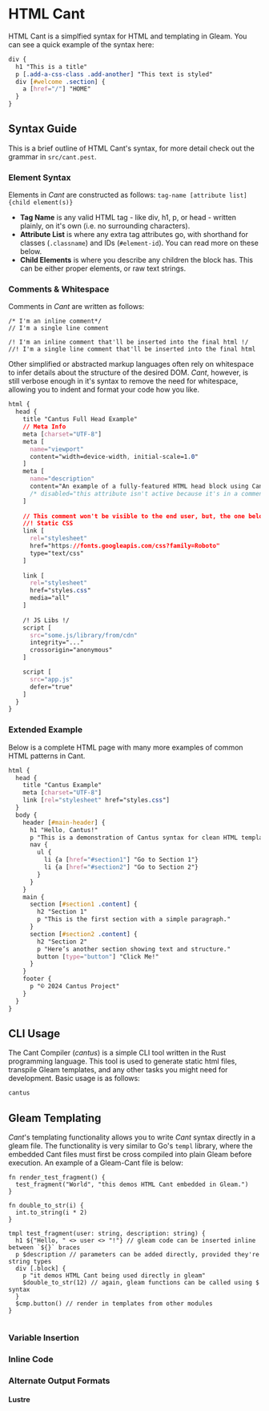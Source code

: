 # HTML Cant
HTML Cant is a simplfied syntax for HTML and templating in Gleam. You can see a quick example of the syntax here:
```css
div {
  h1 "This is a title"
  p [.add-a-css-class .add-another] "This text is styled"
  div [#welcome .section] {
    a [href="/"] "HOME"
  }
}
```

## Syntax Guide
This is a brief outline of HTML Cant's syntax, for more detail check out the grammar in `src/cant.pest`.

### Element Syntax
Elements in *Cant* are constructed as follows:
`tag-name [attribute list] {child element(s)}`
- **Tag Name** is any valid HTML tag - like div, h1, p, or head - written plainly, on it's own (i.e. no surrounding characters).
- **Attribute List** is where any extra tag attributes go, with shorthand for classes (`.classname`) and IDs (`#element-id`). You can read more on these below.
- **Child Elements** is where you describe any children the block has. This can be either proper elements, or raw text strings.

### Comments & Whitespace
Comments in *Cant* are written as follows:
```
/* I'm an inline comment*/
// I'm a single line comment

/! I'm an inline comment that'll be inserted into the final html !/
//! I'm a single line comment that'll be inserted into the final html
```

Other simplified or abstracted markup languages often rely on whitespace to infer details about the structure of the desired DOM. *Cant*, however, is still verbose enough in it's syntax to remove the need for whitespace, allowing you to indent and format your code how you like.
```css
html {
  head {
    title "Cantus Full Head Example"
    // Meta Info
    meta [charset="UTF-8"]
    meta [
      name="viewport"
      content="width=device-width, initial-scale=1.0"
    ]
    meta [
      name="description"
      content="An example of a fully-featured HTML head block using Cantus syntax"
      /* disabled="this attribute isn't active because it's in a comment" */
    ]
    
    // This comment won't be visible to the end user, but, the one below will be.
    //! Static CSS
    link [
      rel="stylesheet"
      href="https://fonts.googleapis.com/css?family=Roboto"
      type="text/css"
    ]
 
    link [
      rel="stylesheet"
      href="styles.css"
      media="all"
    ]
 
    /! JS Libs !/
    script [
      src="some.js/library/from/cdn"
      integrity="..."
      crossorigin="anonymous"
    ]

    script [
      src="app.js"
      defer="true"
    ]
  }
}
```

### Extended Example
Below is a complete HTML page with many more examples of common HTML patterns in Cant.
```css
html {
  head {
    title "Cantus Example"
    meta [charset="UTF-8"]
    link [rel="stylesheet" href="styles.css"]
  }
  body {
    header [#main-header] {
      h1 "Hello, Cantus!"
      p "This is a demonstration of Cantus syntax for clean HTML templating."
      nav {
        ul {
          li {a [href="#section1"] "Go to Section 1"}
          li {a [href="#section2"] "Go to Section 2"}
        }
      }
    }
    main {
      section [#section1 .content] {
        h2 "Section 1"
        p "This is the first section with a simple paragraph."
      }
      section [#section2 .content] {
        h2 "Section 2"
        p "Here’s another section showing text and structure."
        button [type="button"] "Click Me!"
      }
    }
    footer {
      p "© 2024 Cantus Project"
    }
  }
}
```

## CLI Usage
The Cant Compiler (*cantus*) is a simple CLI tool written in the Rust programming language. This tool is used to generate static html files, transpile Gleam templates, and any other tasks you might need for development. Basic usage is as follows:
```sh
cantus
```

## Gleam Templating
*Cant*'s templating functionality allows you to write *Cant* syntax directly in a gleam file. The functionality is very similar to Go's `templ` library, where the embedded Cant files must first be cross compiled into plain Gleam before execution. An example of a Gleam-Cant file is below:
```gleam
fn render_test_fragment() {
  test_fragment("World", "this demos HTML Cant embedded in Gleam.")
}

fn double_to_str(i) {
  int.to_string(i * 2)
}

tmpl test_fragment(user: string, description: string) {
  h1 ${"Hello, " <> user <> "!"} // gleam code can be inserted inline between `${}` braces
  p $description // parameters can be added directly, provided they're string types
  div [.block] {
    p "it demos HTML Cant being used directly in gleam"
    $double_to_str(12) // again, gleam functions can be called using $ syntax
  }
  $cmp.button() // render in templates from other modules
}
  
```
### Variable Insertion
### Inline Code
### Alternate Output Formats
#### Lustre
